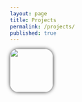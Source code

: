 ```yaml
---
layout: page
title: Projects
permalink: /projects/
published: true
---
```




<a href="https://itunes.apple.com/us/app/pocket-sudoku-solver/id991259276?mt=8">
<img src="http://trentyou.github.io/images/SudokuSolverIcon.png" style=" height:100px; width:100px; border-radius:20px; box-shadow: 0 0 8px rgba(0, 0, 0, .8); -webkit-box-shadow: 0 0 8px rgba(0, 0, 0, .8); -moz-box-shadow: 0 0 8px rgba(0, 0, 0, .8)">

</a>
